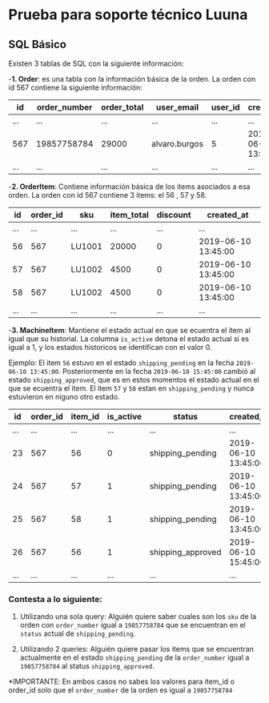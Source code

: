 
# Prueba para soporte técnico Luuna

## SQL Básico

Existen 3 tablas de SQL con la siguiente información:

-**1. Order**: es una tabla con la información básica de la orden. La orden con id 567 contiene la siguiente información:

| id  | order_number  | order_total  | user_email  | user_id  | created_at |
|---|---|---|---|---|---|
|  ... | ... | ... | ... | ...  | ...  |
|  567 | 19857758784 | 29000 | alvaro.burgos | 5  | 2019-06-10 13:45:00  |
|  ... | ... | ... | ... | ...  | ...  |

-**2. OrderItem**: Contiene información básica de los items asociados a esa orden. La orden con id 567 contiene 3 items: el 56 , 57 y 58.

| id  | order_id  | sku  | item_total  | discount  | created_at |
|---|---|---|---|---|---|
|  ... | ... | ... | ... | ...  | ...  |
|  56 | 567 | LU1001 | 20000 | 0  | 2019-06-10 13:45:00  |
|  57 | 567 | LU1002 | 4500 | 0  | 2019-06-10 13:45:00  |
|  58 | 567 | LU1002 | 4500 | 0  | 2019-06-10 13:45:00  |
|  ... | ... | ... | ... | ...  | ...  |

-**3. MachineItem**: Mantiene el estado actual en que se ecuentra el item al igual que su historial. La columna `is_active` detona el estado actual si es igual a 1, y los estados historicos se identifican con el valor 0.

Ejemplo: El item `56` estuvo en el estado `shipping_pending` en la fecha `2019-06-10 13:45:00`. Posteriormente en la fecha `2019-06-10 15:45:00` cambió al estado `shipping_approved`, que es en estos momentos el estado actual en el que se ecuentra el item. El item `57` y `58` estan en `shipping_pending` y nunca estuvieron en niguno otro estado.

| id  | order_id  | item_id  | is_active  | status  | created_at |
|---|---|---|---|---|---|
|...|...|...|...|...|...|
|  23 | 567 | 56 | 0 | shipping_pending  | 2019-06-10 13:45:00  |
|  24 | 567 | 57 | 1 | shipping_pending  | 2019-06-10 13:45:00  |
|  25 | 567 | 58 | 1 | shipping_pending  | 2019-06-10 13:45:00  |
|  26 | 567 | 56 | 1 | shipping_approved | 2019-06-10 15:45:00  |
|...|...|...|...|...|...|

### Contesta a lo siguiente:

1. Utilizando una sola query: Alguién quiere saber cuales son los `sku` de la orden con `order_number` igual a `19857758784` que se encuentran en el `status` actual de `shipping_pending`.

2. Utilizando 2 queries: Alguién quiere pasar los items que se encuentran actualmente en el estado `shipping_pending` de la  `order_number` igual a `19857758784` al status `shipping_approved`.

*IMPORTANTE: En ambos casos no sabes los valores para item_id o order_id solo que el `order_number` de la orden es igual a `19857758784`


